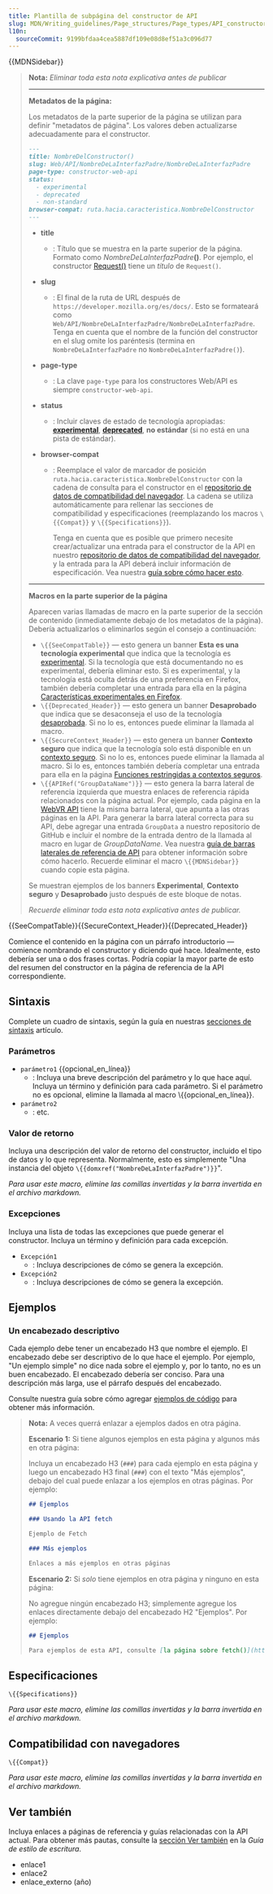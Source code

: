 ```yaml
---
title: Plantilla de subpágina del constructor de API
slug: MDN/Writing_guidelines/Page_structures/Page_types/API_constructor_subpage_template
l10n:
  sourceCommit: 9199bfdaa4cea5887df109e08d8ef51a3c096d77
---
```


{{MDNSidebar}}

> **Nota:** _Eliminar toda esta nota explicativa antes de publicar_
>
> ---
>
> **Metadatos de la página:**
>
> Los metadatos de la parte superior de la página se utilizan para definir "metadatos de página".
> Los valores deben actualizarse adecuadamente para el constructor.
>
> ```md
> ---
> title: NombreDelConstructor()
> slug: Web/API/NombreDeLaInterfazPadre/NombreDeLaInterfazPadre
> page-type: constructor-web-api
> status:
>   - experimental
>   - deprecated
>   - non-standard
> browser-compat: ruta.hacia.caracteristica.NombreDelConstructor
> ---
> ```
>
> - **title**
>   - : Título que se muestra en la parte superior de la página.
>     Formato como _NombreDeLaInterfazPadre_**()**.
>     Por ejemplo, el constructor [Request()](/es/docs/Web/API/Request/Request) tiene un _título_ de `Request()`.
> - **slug**
>   - : El final de la ruta de URL después de `https://developer.mozilla.org/es/docs/`.
>     Esto se formateará como `Web/API/NombreDeLaInterfazPadre/NombreDeLaInterfazPadre`.
>     Tenga en cuenta que el nombre de la función del constructor en el slug omite los paréntesis (termina en `NombreDeLaInterfazPadre` no `NombreDeLaInterfazPadre()`).
> - **page-type**
>   - : La clave `page-type` para los constructores Web/API es siempre `constructor-web-api`.
> - **status**
>   - : Incluir claves de estado de tecnología apropiadas: [**experimental**](/es/docs/MDN/Writing_guidelines/Experimental_deprecated_obsolete#experimental), [**deprecated**](/es/docs/MDN/Writing_guidelines/Experimental_deprecated_obsolete#deprecated), **no estándar** (si no está en una pista de estándar).
> - **browser-compat**
>
>   - : Reemplace el valor de marcador de posición `ruta.hacia.caracteristica.NombreDelConstructor` con la cadena de consulta para el constructor en el [repositorio de datos de compatibilidad del navegador](https://github.com/mdn/browser-compat-data).
>     La cadena se utiliza automáticamente para rellenar las secciones de compatibilidad y especificaciones (reemplazando los macros `\{{Compat}}` y `\{{Specifications}}`).
>
>     Tenga en cuenta que es posible que primero necesite crear/actualizar una entrada para el constructor de la API en nuestro [repositorio de datos de compatibilidad del navegador](https://github.com/mdn/browser-compat-data), y la entrada para la API deberá incluir información de especificación.
>     Vea nuestra [guía sobre cómo hacer esto](/es/docs/MDN/Writing_guidelines/Page_structures/Compatibility_tables).
>
> ---
>
> **Macros en la parte superior de la página**
>
> Aparecen varias llamadas de macro en la parte superior de la sección de contenido (inmediatamente debajo de los metadatos de la página).
> Debería actualizarlos o eliminarlos según el consejo a continuación:
>
> - `\{{SeeCompatTable}}` — esto genera un banner **Esta es una tecnología experimental** que indica que la tecnología es [experimental](/es/docs/MDN/Writing_guidelines/Experimental_deprecated_obsolete#experimental).
>   Si la tecnología que está documentando no es experimental, debería eliminar esto.
>   Si es experimental, y la tecnología está oculta detrás de una preferencia en Firefox, también debería completar una entrada para ella en la página [Características experimentales en Firefox](/es/docs/Mozilla/Firefox/Experimental_features).
> - `\{{Deprecated_Header}}` — esto genera un banner **Desaprobado** que indica que se desaconseja el uso de la tecnología [desaprobada](/es/docs/MDN/Writing_guidelines/Experimental_deprecated_obsolete#deprecated).
>   Si no lo es, entonces puede eliminar la llamada al macro.
> - `\{{SecureContext_Header}}` — esto genera un banner **Contexto seguro** que indica que la tecnología solo está disponible en un [contexto seguro](/es/docs/Web/Security/Secure_Contexts).
>   Si no lo es, entonces puede eliminar la llamada al macro.
>   Si lo es, entonces también debería completar una entrada para ella en la página [Funciones restringidas a contextos seguros](/es/docs/Web/Security/Secure_Contexts/features_restricted_to_secure_contexts).
> - `\{{APIRef("GroupDataName")}}` — esto genera la barra lateral de referencia izquierda que muestra enlaces de referencia rápida relacionados con la página actual.
>   Por ejemplo, cada página en la [WebVR API](/es/docs/Web/API/WebVR_API) tiene la misma barra lateral, que apunta a las otras páginas en la API.
>   Para generar la barra lateral correcta para su API, debe agregar una entrada `GroupData` a nuestro repositorio de GitHub e incluir el nombre de la entrada dentro de la llamada al macro en lugar de _GroupDataName_.
>   Vea nuestra [guía de barras laterales de referencia de API](/es/docs/MDN/Writing_guidelines/Howto/Write_an_API_reference/Sidebars) para obtener información sobre cómo hacerlo. Recuerde eliminar el macro `\{{MDNSidebar}}` cuando copie esta página.
>
> Se muestran ejemplos de los banners **Experimental**, **Contexto seguro** y **Desaprobado** justo después de este bloque de notas.
>
> _Recuerde eliminar toda esta nota explicativa antes de publicar._

{{SeeCompatTable}}{{SecureContext_Header}}{{Deprecated_Header}}

Comience el contenido en la página con un párrafo introductorio — comience nombrando el constructor y diciendo qué hace.
Idealmente, esto debería ser una o dos frases cortas.
Podría copiar la mayor parte de esto del resumen del constructor en la página de referencia de la API correspondiente.

## Sintaxis

Complete un cuadro de sintaxis, según la guía en nuestras [secciones de sintaxis](/es/docs/MDN/Writing_guidelines/Page_structures/Syntax_sections) artículo.

### Parámetros

- `parámetro1` {{opcional_en_línea}}
  - : Incluya una breve descripción del parámetro y lo que hace aquí. Incluya un término y definición para cada parámetro.
    Si el parámetro no es opcional, elimine la llamada al macro \\{{opcional_en_línea}}.
- `parámetro2`
  - : etc.

### Valor de retorno

Incluya una descripción del valor de retorno del constructor, incluido el tipo de datos y lo que representa.
Normalmente, esto es simplemente "Una instancia del objeto `\{{domxref("NombreDeLaInterfazPadre")}}`".

_Para usar este macro, elimine las comillas invertidas y la barra invertida en el archivo markdown._

### Excepciones

Incluya una lista de todas las excepciones que puede generar el constructor. Incluya un término y definición para cada excepción.

- `Excepción1`
  - : Incluya descripciones de cómo se genera la excepción.
- `Excepción2`
  - : Incluya descripciones de cómo se genera la excepción.

## Ejemplos

### Un encabezado descriptivo

Cada ejemplo debe tener un encabezado H3 que nombre el ejemplo. El encabezado debe ser descriptivo de lo que hace el ejemplo. Por ejemplo, "Un ejemplo simple" no dice nada sobre el ejemplo y, por lo tanto, no es un buen encabezado. El encabezado debería ser conciso. Para una descripción más larga, use el párrafo después del encabezado.

Consulte nuestra guía sobre cómo agregar [ejemplos de código](/es/docs/MDN/Writing_guidelines/Page_structures/Code_examples) para obtener más información.

> **Nota:** A veces querrá enlazar a ejemplos dados en otra página.
>
> **Escenario 1:** Si tiene algunos ejemplos en esta página y algunos más en otra página:
>
> Incluya un encabezado H3 (`###`) para cada ejemplo en esta página y luego un encabezado H3 final (`###`) con el texto "Más ejemplos", debajo del cual puede enlazar a los ejemplos en otras páginas. Por ejemplo:
>
> ```md
> ## Ejemplos
>
> ### Usando la API fetch
>
> Ejemplo de Fetch
>
> ### Más ejemplos
>
> Enlaces a más ejemplos en otras páginas
> ```
>
> **Escenario 2:** Si _solo_ tiene ejemplos en otra página y ninguno en esta página:
>
> No agregue ningún encabezado H3; simplemente agregue los enlaces directamente debajo del encabezado H2 "Ejemplos". Por ejemplo:
>
> ```md
> ## Ejemplos
>
> Para ejemplos de esta API, consulte [la página sobre fetch()](https://example.org).
> ```

## Especificaciones

`\{{Specifications}}`

_Para usar este macro, elimine las comillas invertidas y la barra invertida en el archivo markdown._

## Compatibilidad con navegadores

`\{{Compat}}`

_Para usar este macro, elimine las comillas invertidas y la barra invertida en el archivo markdown._

## Ver también

Incluya enlaces a páginas de referencia y guías relacionadas con la API actual. Para obtener más pautas, consulte la [sección Ver también](/es/docs/MDN/Writing_guidelines/Writing_style_guide#see_also_section) en la _Guía de estilo de escritura_.

- enlace1
- enlace2
- enlace_externo (año)
